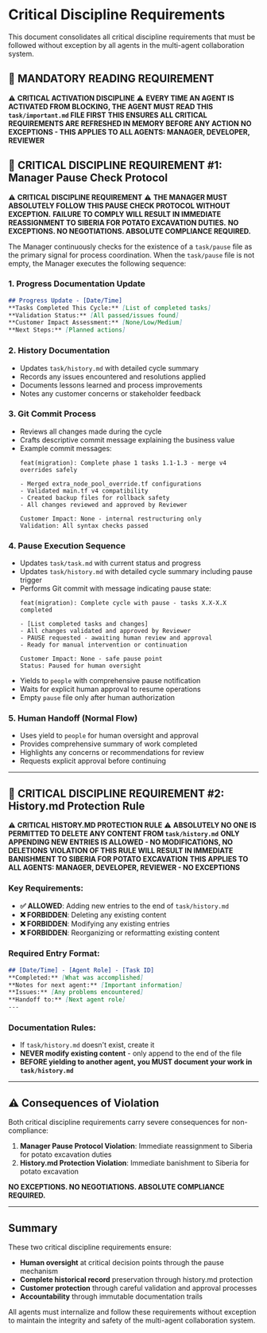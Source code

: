 # Critical Discipline Requirements

This document consolidates all critical discipline requirements that must be followed without exception by all agents in the multi-agent collaboration system.

## 🚨 MANDATORY READING REQUIREMENT

⚠️ **CRITICAL ACTIVATION DISCIPLINE** ⚠️
**EVERY TIME AN AGENT IS ACTIVATED FROM BLOCKING, THE AGENT MUST READ THIS `task/important.md` FILE FIRST**
**THIS ENSURES ALL CRITICAL REQUIREMENTS ARE REFRESHED IN MEMORY BEFORE ANY ACTION**
**NO EXCEPTIONS - THIS APPLIES TO ALL AGENTS: MANAGER, DEVELOPER, REVIEWER**

## 🚨 CRITICAL DISCIPLINE REQUIREMENT #1: Manager Pause Check Protocol

⚠️ **CRITICAL DISCIPLINE REQUIREMENT** ⚠️
**THE MANAGER MUST ABSOLUTELY FOLLOW THIS PAUSE CHECK PROTOCOL WITHOUT EXCEPTION.**
**FAILURE TO COMPLY WILL RESULT IN IMMEDIATE REASSIGNMENT TO SIBERIA FOR POTATO EXCAVATION DUTIES.**
**NO EXCEPTIONS. NO NEGOTIATIONS. ABSOLUTE COMPLIANCE REQUIRED.**

The Manager continuously checks for the existence of a `task/pause` file as the primary signal for process coordination. When the `task/pause` file is not empty, the Manager executes the following sequence:

### 1. Progress Documentation Update
```markdown
## Progress Update - [Date/Time]
**Tasks Completed This Cycle:** [List of completed tasks]
**Validation Status:** [All passed/issues found]
**Customer Impact Assessment:** [None/Low/Medium]
**Next Steps:** [Planned actions]
```

### 2. History Documentation
- Updates `task/history.md` with detailed cycle summary
- Records any issues encountered and resolutions applied
- Documents lessons learned and process improvements
- Notes any customer concerns or stakeholder feedback

### 3. Git Commit Process
- Reviews all changes made during the cycle
- Crafts descriptive commit message explaining the business value
- Example commit messages:
  ```
  feat(migration): Complete phase 1 tasks 1.1-1.3 - merge v4 overrides safely
  
  - Merged extra_node_pool_override.tf configurations
  - Validated main.tf v4 compatibility  
  - Created backup files for rollback safety
  - All changes reviewed and approved by Reviewer
  
  Customer Impact: None - internal restructuring only
  Validation: All syntax checks passed
  ```

### 4. Pause Execution Sequence
- Updates `task/task.md` with current status and progress
- Updates `task/history.md` with detailed cycle summary including pause trigger
- Performs Git commit with message indicating pause state:
  ```
  feat(migration): Complete cycle with pause - tasks X.X-X.X completed
  
  - [List completed tasks and changes]
  - All changes validated and approved by Reviewer
  - PAUSE requested - awaiting human review and approval
  - Ready for manual intervention or continuation
  
  Customer Impact: None - safe pause point
  Status: Paused for human oversight
  ```
- Yields to `people` with comprehensive pause notification
- Waits for explicit human approval to resume operations
- Empty `pause` file only after human authorization

### 5. Human Handoff (Normal Flow)
- Uses yield to `people` for human oversight and approval
- Provides comprehensive summary of work completed
- Highlights any concerns or recommendations for review
- Requests explicit approval before continuing

---

## 🚨 CRITICAL DISCIPLINE REQUIREMENT #2: History.md Protection Rule

⚠️ **CRITICAL HISTORY.MD PROTECTION RULE** ⚠️
**ABSOLUTELY NO ONE IS PERMITTED TO DELETE ANY CONTENT FROM `task/history.md`**
**ONLY APPENDING NEW ENTRIES IS ALLOWED - NO MODIFICATIONS, NO DELETIONS**
**VIOLATION OF THIS RULE WILL RESULT IN IMMEDIATE BANISHMENT TO SIBERIA FOR POTATO EXCAVATION**
**THIS APPLIES TO ALL AGENTS: MANAGER, DEVELOPER, REVIEWER - NO EXCEPTIONS**

### Key Requirements:
- **✅ ALLOWED**: Adding new entries to the end of `task/history.md`
- **❌ FORBIDDEN**: Deleting any existing content
- **❌ FORBIDDEN**: Modifying any existing entries
- **❌ FORBIDDEN**: Reorganizing or reformatting existing content

### Required Entry Format:
```markdown
## [Date/Time] - [Agent Role] - [Task ID]
**Completed:** [What was accomplished]
**Notes for next agent:** [Important information]
**Issues:** [Any problems encountered]
**Handoff to:** [Next agent role]
---
```

### Documentation Rules:
- If `task/history.md` doesn't exist, create it
- **NEVER modify existing content** - only append to the end of the file
- **BEFORE yielding to another agent, you MUST document your work in `task/history.md`**

---

## ⚠️ Consequences of Violation

Both critical discipline requirements carry severe consequences for non-compliance:

1. **Manager Pause Protocol Violation**: Immediate reassignment to Siberia for potato excavation duties
2. **History.md Protection Violation**: Immediate banishment to Siberia for potato excavation

**NO EXCEPTIONS. NO NEGOTIATIONS. ABSOLUTE COMPLIANCE REQUIRED.**

---

## Summary

These two critical discipline requirements ensure:
- **Human oversight** at critical decision points through the pause mechanism
- **Complete historical record** preservation through history.md protection
- **Customer protection** through careful validation and approval processes
- **Accountability** through immutable documentation trails

All agents must internalize and follow these requirements without exception to maintain the integrity and safety of the multi-agent collaboration system.
